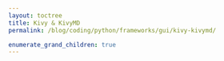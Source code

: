 ```yaml
---
layout: toctree
title: Kivy & KivyMD
permalink: /blog/coding/python/frameworks/gui/kivy-kivymd/

enumerate_grand_children: true
---
```

